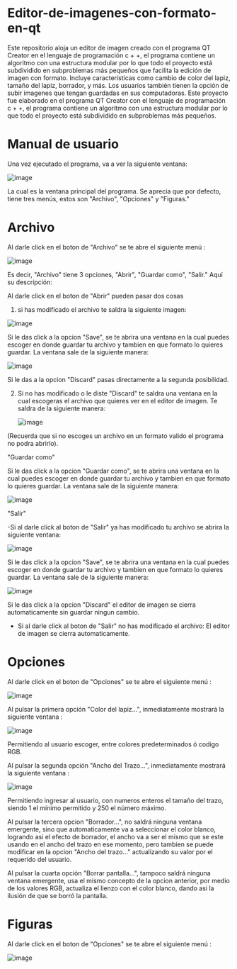 # Editor-de-imagenes-con-formato-en-qt

Este repositorio aloja un editor de imagen creado con el programa QT Creator en el lenguaje de programación c + +, el programa contiene un algoritmo con una estructura modular por lo que todo el proyecto está subdividido en subproblemas más pequeños que facilita la edición de imagen con formato. Incluye características como cambio de color del lapiz, tamaño del lapiz, borrador, y más. Los usuarios también tienen la opción de subir imagenes que tengan guardadas en sus computadoras. Este proyecto fue elaborado en el programa QT Creator con el lenguaje de programación c + +, el programa contiene un algoritmo con una estructura modular por lo que todo el proyecto está subdividido en subproblemas más pequeños.

# Manual de usuario
Una vez ejecutado el programa, va a ver la siguiente ventana:

 ![image](https://github.com/JuanEmilioMu/Editor-de-imagenes-con-formato-en-qt/assets/159585178/e14610ae-c7f3-4e35-a1ce-16c5cec718b2)


La cual es la ventana principal del programa. Se aprecia que por defecto, tiene tres menús, estos son "Archivo", "Opciones" y "Figuras."

# Archivo
Al darle click en el boton de "Archivo" se te abre el siguiente menú :

![image](https://github.com/JuanEmilioMu/Editor-de-imagenes-con-formato-en-qt/assets/159585399/8f0b0417-31f5-44e4-960c-ea28c9dc28e8)

Es decir, "Archivo" tiene 3 opciones, "Abrir", "Guardar como", "Salir."
Aquí su descripción:

Al darle click en el boton de "Abrir" pueden pasar dos cosas

1. si has modificado el archivo te saldra la siguiente imagen:
   
![image](https://github.com/JuanEmilioMu/Editor-de-imagenes-con-formato-en-qt/assets/159585399/40e9525f-ca64-427a-902f-87e406711aee)

Si le das click a la opcion "Save", se te abrira una ventana en la cual puedes escoger en donde guardar tu archivo y tambien en que formato lo quieres guardar. La ventana sale de la siguiente manera:

![image](https://github.com/JuanEmilioMu/Editor-de-imagenes-con-formato-en-qt/assets/159585399/de402a85-d250-487e-b508-388ccf4b4cff)

Si le das a la opcion "Discard" pasas directamente a la segunda posibilidad.

2. Si no has modificado o le diste "Discard" te saldra una ventana en la cual escogeras el archivo que quieres ver en el editor de imagen. Te saldra de la siguiente manera:

   ![image](https://github.com/JuanEmilioMu/Editor-de-imagenes-con-formato-en-qt/assets/159585399/c7858c34-80eb-4cc9-8679-072eabf68b0d)

(Recuerda que si no escoges un archivo en un formato valido el programa no podra abrirlo).

"Guardar como"

Si le das click a la opcion "Guardar como", se te abrira una ventana en la cual puedes escoger en donde guardar tu archivo y tambien en que formato lo quieres guardar. La ventana sale de la siguiente manera:

![image](https://github.com/JuanEmilioMu/Editor-de-imagenes-con-formato-en-qt/assets/159585399/de402a85-d250-487e-b508-388ccf4b4cff)

"Salir"

-Si al darle click al boton de "Salir" ya has modificado tu archivo se abrira la siguiente ventana:


![image](https://github.com/JuanEmilioMu/Editor-de-imagenes-con-formato-en-qt/assets/159585399/4ea53fb8-8e19-45b7-9115-389ef8b7be2e)

Si le das click a la opcion "Save", se te abrira una ventana en la cual puedes escoger en donde guardar tu archivo y tambien en que formato lo quieres guardar. La ventana sale de la siguiente manera:

![image](https://github.com/JuanEmilioMu/Editor-de-imagenes-con-formato-en-qt/assets/159585399/de402a85-d250-487e-b508-388ccf4b4cff)

Si le das click a la opcion "Discard" el editor de imagen se cierra automaticamente sin guardar ningun cambio.

- Si al darle click al boton de "Salir" no has modificado el archivo: El editor de imagen se cierra automaticamente.




# Opciones

Al darle click en el boton de "Opciones" se te abre el siguiente menú :


![image](https://github.com/JuanEmilioMu/Editor-de-imagenes-con-formato-en-qt/assets/159585178/8de83231-d6a3-4121-95f4-37f9b498490b)

Al pulsar la primera opción "Color del lapiz...", inmediatamente mostrará la siguiente ventana : 

![image](https://github.com/JuanEmilioMu/Editor-de-imagenes-con-formato-en-qt/assets/159585178/ab90a2c4-9d66-435c-9962-2b3d593a40d5)

Permitiendo al usuario escoger, entre colores predeterminados ó codigo RGB.

Al pulsar la segunda opción "Ancho del Trazo...", inmediatamente mostrará la siguiente ventana : 

![image](https://github.com/JuanEmilioMu/Editor-de-imagenes-con-formato-en-qt/assets/159585178/41cb5513-d176-4769-9466-eeee953e67a4)

Permitiendo ingresar al usuario, con numeros enteros el tamaño del trazo, siendo 1 el mínimo permitido y 250 el número máximo.

Al pulsar la tercera opcion "Borrador...", no saldrá ninguna ventana emergente, sino que automaticamente va a seleccionar el color blanco, logrando asi el efecto de borrador, el ancho va a ser el mismo que se este usando en el ancho del trazo en ese momento, pero tambien se puede modificar en la opcion "Ancho del trazo..." actualizando su valor por el requerido del usuario.

Al pulsar la cuarta opción "Borrar pantalla...", tampoco saldrá ninguna ventana emergente, usa el mismo concepto de la opcion anterior, por medio de los valores RGB, actualiza el lienzo con el color blanco, dando asi la ilusión de que se borró la pantalla.

# Figuras

Al darle click en el boton de "Opciones" se te abre el siguiente menú :

![image](https://github.com/JuanEmilioMu/Editor-de-imagenes-con-formato-en-qt/assets/159585178/2d1c3fe3-0e7a-4fcb-b151-76b256316f04)


